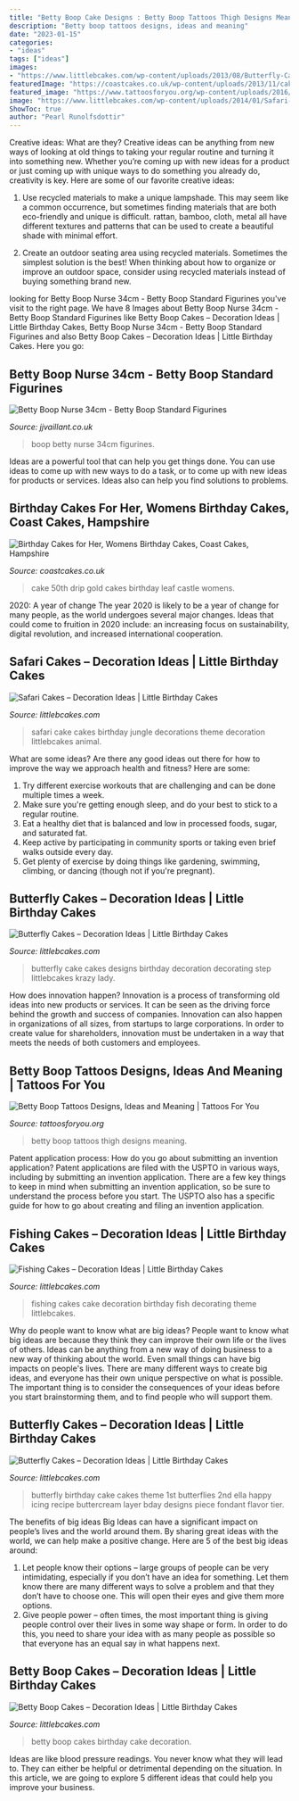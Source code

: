 ```yaml
---
title: "Betty Boop Cake Designs : Betty Boop Tattoos Thigh Designs Meaning"
description: "Betty boop tattoos designs, ideas and meaning"
date: "2023-01-15"
categories:
- "ideas"
tags: ["ideas"]
images:
- "https://www.littlebcakes.com/wp-content/uploads/2013/08/Butterfly-Cake-Designs.jpg"
featuredImage: "https://coastcakes.co.uk/wp-content/uploads/2013/11/cake-093s.jpg"
featured_image: "https://www.tattoosforyou.org/wp-content/uploads/2016/03/Betty-Boop-Tattoos-Thigh.jpg"
image: "https://www.littlebcakes.com/wp-content/uploads/2014/01/Safari-Cake-Becorations-1024x768.jpg"
ShowToc: true
author: "Pearl Runolfsdottir"
---
```



Creative ideas: What are they?
Creative ideas can be anything from new ways of looking at old things to taking your regular routine and turning it into something new. Whether you’re coming up with new ideas for a product or just coming up with unique ways to do something you already do, creativity is key. Here are some of our favorite creative ideas: 
1. Use recycled materials to make a unique lampshade. This may seem like a common occurrence, but sometimes finding materials that are both eco-friendly and unique is difficult. rattan, bamboo, cloth, metal all have different textures and patterns that can be used to create a beautiful shade with minimal effort. 

2. Create an outdoor seating area using recycled materials. Sometimes the simplest solution is the best! When thinking about how to organize or improve an outdoor space, consider using recycled materials instead of buying something brand new.

	

		
looking for Betty Boop Nurse 34cm - Betty Boop Standard Figurines you've visit to the right page. We have 8 Images about Betty Boop Nurse 34cm - Betty Boop Standard Figurines like Betty Boop Cakes – Decoration Ideas | Little Birthday Cakes, Betty Boop Nurse 34cm - Betty Boop Standard Figurines and also Betty Boop Cakes – Decoration Ideas | Little Birthday Cakes. Here you go:
		
    
## Betty Boop Nurse 34cm - Betty Boop Standard Figurines

<img loading=lazy src="http://www.jjvaillant.co.uk/media/catalog/product/cache/1/image/1800x/040ec09b1e35df139433887a97daa66f/3/9/399059003.jpg" onerror="this.onerror=null;this.src='https://tse2.mm.bing.net/th?id=OIP.iJUKziTiDeszMv7eM7K7zgHaPQ&amp;pid=15.1';" alt="Betty Boop Nurse 34cm - Betty Boop Standard Figurines">

_Source: jjvaillant.co.uk_

>boop betty nurse 34cm figurines. 

	

Ideas are a powerful tool that can help you get things done. You can use ideas to come up with new ways to do a task, or to come up with new ideas for products or services. Ideas also can help you find solutions to problems.

    
## Birthday Cakes For Her, Womens Birthday Cakes, Coast Cakes, Hampshire

<img loading=lazy src="https://coastcakes.co.uk/wp-content/uploads/2013/11/cake-093s.jpg" onerror="this.onerror=null;this.src='https://tse1.mm.bing.net/th?id=OIP.8FqxjifiERFaG6tjRoOfZwHaLL&amp;pid=15.1';" alt="Birthday Cakes for Her, Womens Birthday Cakes, Coast Cakes, Hampshire">

_Source: coastcakes.co.uk_

>cake 50th drip gold cakes birthday leaf castle womens. 

	

2020: A year of change
The year 2020 is likely to be a year of change for many people, as the world undergoes several major changes. Ideas that could come to fruition in 2020 include: an increasing focus on sustainability, digital revolution, and increased international cooperation.

    
## Safari Cakes – Decoration Ideas | Little Birthday Cakes

<img loading=lazy src="https://www.littlebcakes.com/wp-content/uploads/2014/01/Safari-Cake-Becorations-1024x768.jpg" onerror="this.onerror=null;this.src='https://tse4.mm.bing.net/th?id=OIP.RMji9P5e3ljX9k_l6R71pgHaFj&amp;pid=15.1';" alt="Safari Cakes – Decoration Ideas | Little Birthday Cakes">

_Source: littlebcakes.com_

>safari cake cakes birthday jungle decorations theme decoration littlebcakes animal. 

	

What are some ideas?
Are there any good ideas out there for how to improve the way we approach health and fitness? Here are some: 
1. Try different exercise workouts that are challenging and can be done multiple times a week. 
2. Make sure you're getting enough sleep, and do your best to stick to a regular routine. 
3. Eat a healthy diet that is balanced and low in processed foods, sugar, and saturated fat. 
4. Keep active by participating in community sports or taking even brief walks outside every day. 
5. Get plenty of exercise by doing things like gardening, swimming, climbing, or dancing (though not if you're pregnant).

    
## Butterfly Cakes – Decoration Ideas | Little Birthday Cakes

<img loading=lazy src="https://www.littlebcakes.com/wp-content/uploads/2013/08/Butterfly-Cake-Designs.jpg" onerror="this.onerror=null;this.src='https://tse2.mm.bing.net/th?id=OIP.tgs33UymyInD74_M6AKxvwHaFj&amp;pid=15.1';" alt="Butterfly Cakes – Decoration Ideas | Little Birthday Cakes">

_Source: littlebcakes.com_

>butterfly cake cakes designs birthday decoration decorating step littlebcakes krazy lady. 

	

How does innovation happen?
Innovation is a process of transforming old ideas into new products or services. It can be seen as the driving force behind the growth and success of companies. Innovation can also happen in organizations of all sizes, from startups to large corporations. In order to create value for shareholders, innovation must be undertaken in a way that meets the needs of both customers and employees.

    
## Betty Boop Tattoos Designs, Ideas And Meaning | Tattoos For You

<img loading=lazy src="https://www.tattoosforyou.org/wp-content/uploads/2016/03/Betty-Boop-Tattoos-Thigh.jpg" onerror="this.onerror=null;this.src='https://tse1.mm.bing.net/th?id=OIP.xdl4u2D0LuQlx4gt7CWZsQHaJ3&amp;pid=15.1';" alt="Betty Boop Tattoos Designs, Ideas and Meaning | Tattoos For You">

_Source: tattoosforyou.org_

>betty boop tattoos thigh designs meaning. 

	

Patent application process: How do you go about submitting an invention application?
Patent applications are filed with the USPTO in various ways, including by submitting an invention application. There are a few key things to keep in mind when submitting an invention application, so be sure to understand the process before you start. The USPTO also has a specific guide for how to go about creating and filing an invention application.

    
## Fishing Cakes – Decoration Ideas | Little Birthday Cakes

<img loading=lazy src="http://www.littlebcakes.com/wp-content/uploads/2014/01/Fishing-Cakes-Photos.jpg" onerror="this.onerror=null;this.src='https://tse3.mm.bing.net/th?id=OIP.LIbFpHHpXGlG9XmeWgunUgHaJ4&amp;pid=15.1';" alt="Fishing Cakes – Decoration Ideas | Little Birthday Cakes">

_Source: littlebcakes.com_

>fishing cakes cake decoration birthday fish decorating theme littlebcakes. 

	

Why do people want to know what are big ideas?
People want to know what big ideas are because they think they can improve their own life or the lives of others. Ideas can be anything from a new way of doing business to a new way of thinking about the world. Even small things can have big impacts on people's lives. There are many different ways to create big ideas, and everyone has their own unique perspective on what is possible. The important thing is to consider the consequences of your ideas before you start brainstorming them, and to find people who will support them.

    
## Butterfly Cakes – Decoration Ideas | Little Birthday Cakes

<img loading=lazy src="http://www.littlebcakes.com/wp-content/uploads/2013/08/Butterfly-Birthday-Cake.jpg" onerror="this.onerror=null;this.src='https://tse1.mm.bing.net/th?id=OIP.0yf4B0rtM_2i6w4oEsYbswHaJ3&amp;pid=15.1';" alt="Butterfly Cakes – Decoration Ideas | Little Birthday Cakes">

_Source: littlebcakes.com_

>butterfly birthday cake cakes theme 1st butterflies 2nd ella happy icing recipe buttercream layer bday designs piece fondant flavor tier. 

	

The benefits of big ideas
Big Ideas can have a significant impact on people’s lives and the world around them. By sharing great ideas with the world, we can help make a positive change. Here are 5 of the best big ideas around: 
1. Let people know their options – large groups of people can be very intimidating, especially if you don’t have an idea for something. Let them know there are many different ways to solve a problem and that they don’t have to choose one. This will open their eyes and give them more options. 
2. Give people power – often times, the most important thing is giving people control over their lives in some way shape or form. In order to do this, you need to share your idea with as many people as possible so that everyone has an equal say in what happens next. 

    
## Betty Boop Cakes – Decoration Ideas | Little Birthday Cakes

<img loading=lazy src="http://www.littlebcakes.com/wp-content/uploads/2014/01/Betty-Boop-Cakes-Photos.jpg" onerror="this.onerror=null;this.src='https://tse3.mm.bing.net/th?id=OIP.74By08egnPbweX4vGoxE8AHaJ6&amp;pid=15.1';" alt="Betty Boop Cakes – Decoration Ideas | Little Birthday Cakes">

_Source: littlebcakes.com_

>betty boop cakes birthday cake decoration. 

	

Ideas are like blood pressure readings. You never know what they will lead to. They can either be helpful or detrimental depending on the situation. In this article, we are going to explore 5 different ideas that could help you improve your business.

